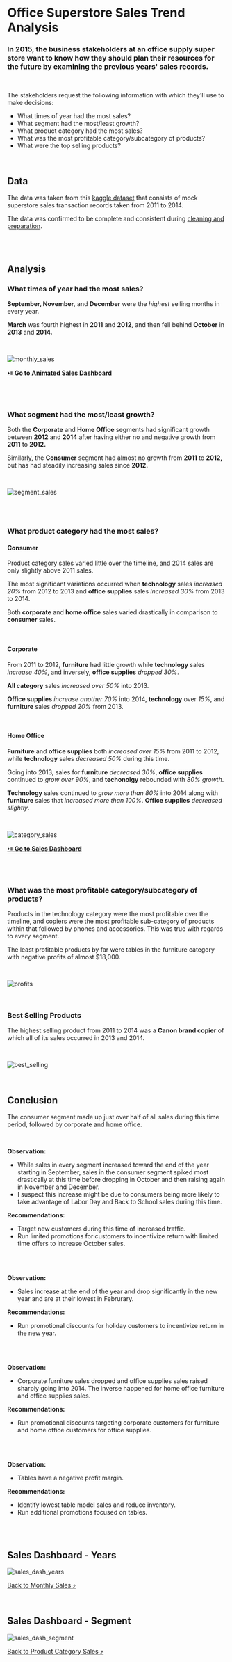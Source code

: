 # Office Superstore Sales Trend Analysis

### In 2015, the business stakeholders at an office supply super store want to know how they should plan their resources for the future by examining the previous years' sales records.

<br>

The stakeholders request the following information with which they'll use to make decisions:
* What times of year had the most sales?
* What segment had the most/least growth?
* What product category had the most sales?
* What was the most profitable category/subcategory of products?
* What were the top selling products?

<br>

## Data 
The data was taken from this [kaggle dataset](https://www.kaggle.com/datasets/ishanshrivastava28/superstore-sales) that consists of mock superstore sales transaction records taken from 2011 to 2014.

The data was confirmed to be complete and consistent during [cleaning and preparation](/superstore_sales/cleaning.md).

<br><br>

## Analysis
### What times of year had the most sales?

**September, November,** and **December** were the *highest* selling months in every year.  

**March** was fourth highest in **2011** and **2012**, and then fell behind **October** in **2013** and **2014.**

<br>

![monthly_sales](/superstore_sales/images/montly_sales.PNG)

[⏯️ **Go to Animated Sales Dashboard**](/superstore_sales/README.md#sales-dashboard---years)

<br><br>

### What segment had the most/least growth?

Both the **Corporate** and **Home Office** segments had significant growth between **2012** and **2014** after having either no and negative growth from **2011** to **2012.**  

Similarly, the **Consumer** segment had almost no growth from **2011** to **2012,** but has had steadily increasing sales since **2012.**

<br>

![segment_sales](/superstore_sales/images/segment_sales.PNG)

<br><br>

### What product category had the most sales?

#### Consumer
Product category sales varied little over the timeline, and 2014 sales are only slightly above 2011 sales.  

The most significant variations occurred when **technology** sales *increased 20%* from 2012 to 2013 and **office supplies** sales *increased 30%* from 2013 to 2014.

Both **corporate** and **home office** sales varied drastically in comparison to **consumer** sales.

<br>

#### Corporate
From 2011 to 2012, **furniture** had little growth while **technology** sales *increase 40%*, and inversely, **office supplies** *dropped 30%*. 

**All category** sales *increased over 50%* into 2013.  

**Office supplies** *increase another 70%* into 2014, **technology** over *15%*, and **furniture** sales *dropped 20%* from 2013.

<br>

#### Home Office
**Furniture** and **office supplies** both *increased over 15%* from 2011 to 2012, while **technology** sales *decreased 50%* during this time.  

Going into 2013, sales for **furniture** *decreased 30%*, **office supplies** continued to *grow over 90%*, and **techonolgy** rebounded with *80% growth*.  

**Technology** sales continued to *grow more than 80%* into 2014 along with **furniture** sales that *increased more than 100%*. **Office supplies** *decreased slightly*.

<br>

![category_sales](/superstore_sales/images/category_sales.PNG)

 [⏯️ **Go to Sales Dashboard**](/superstore_sales/README.md#sales-dashboard---segment)

<br><br>

### What was the most profitable category/subcategory of products?
Products in the technology category were the most profitable over the timeline, and copiers were the most profitable sub-category of products within that followed by phones and accessories. This was true with regards to every segment.  

The least profitable products by far were tables in the furniture category with negative profits of almost $18,000.

<br>

![profits](/superstore_sales/images/profits.PNG)

<br>

### Best Selling Products
The highest selling product from 2011 to 2014 was a **Canon brand copier** of which all of its sales occurred in 2013 and 2014.

<br>

![best_selling](/superstore_sales/images/best_selling.PNG)

<br>

## Conclusion
The consumer segment made up just over half of all sales during this time period, followed by corporate and home office.

<br>

**Observation:**  
* While sales in every segment increased toward the end of the year starting in September, sales in the consumer segment spiked most drastically at this time before dropping in October and then raising again in November and December.  
* I suspect this increase might be due to consumers being more likely to take advantage of Labor Day and Back to School sales during this time. 

**Recommendations:**  
* Target new customers during this time of increased traffic.
* Run limited promotions for customers to incentivize return with limited time offers to increase October sales.

<br><br>

**Observation:**  
* Sales increase at the end of the year and drop significantly in the new year and are at their lowest in Februrary.

**Recommendations:**  
* Run promotional discounts for holiday customers to incentivize return in the new year.

<br><br>

**Observation:**  
* Corporate furniture sales dropped and office supplies sales raised sharply going into 2014. The inverse happened for home office furniture and office supplies sales.

**Recommendations:**  
* Run promotional discounts targeting corporate customers for furniture and home office customers for office supplies.

<br><br>

**Observation:**  
* Tables have a negative profit margin.

**Recommendations:**  
* Identify lowest table model sales and reduce inventory.
* Run additional promotions focused on tables.


<br><br>

## Sales Dashboard - Years
![sales_dash_years](/superstore_sales/images/year_sales_dash.gif)

[Back to Monthly Sales ⤴️](/superstore_sales/README.md#what-times-of-year-had-the-most-sales)

<br>

## Sales Dashboard - Segment
![sales_dash_segment](/superstore_sales/images/segment_sales_dah.gif)

[Back to Product Category Sales ⤴️](/superstore_sales/README.md#what-product-category-had-the-most-sales)
